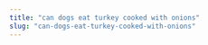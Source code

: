 ```yaml
---
title: "can dogs eat turkey cooked with onions"
slug: "can-dogs-eat-turkey-cooked-with-onions"
---
```


